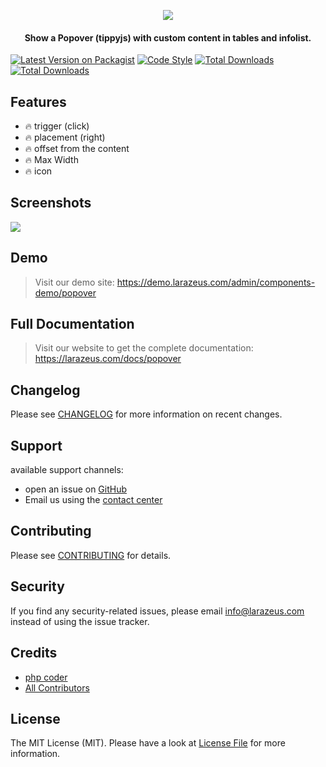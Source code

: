 <p align="center">
<a href="https://larazeus.com"><img src="https://larazeus.com/images/popover-banner.png" /></a>
</p>

<h4 align="center">Show a Popover (tippyjs) with custom content in tables and infolist.</h4>

<p align="center">

[![Latest Version on Packagist](https://img.shields.io/packagist/v/lara-zeus/popover.svg?style=flat-square)](https://packagist.org/packages/lara-zeus/popover)
[![Code Style](https://img.shields.io/github/actions/workflow/status/lara-zeus/popover/fix-php-code-style-issues.yml?label=code-style&flat-square)](https://github.com/lara-zeus/popover/actions?query=workflow%3Afix-php-code-style-issues+branch%3Amain)
[![Total Downloads](https://img.shields.io/packagist/dt/lara-zeus/popover.svg?style=flat-square)](https://packagist.org/packages/lara-zeus/popover)
[![Total Downloads](https://img.shields.io/github/stars/lara-zeus/popover?style=flat-square)](https://github.com/lara-zeus/popover)

</p>

## Features

- 🔥 trigger (click)
- 🔥 placement (right)
- 🔥 offset from the content
- 🔥 Max Width
- 🔥 icon

## Screenshots

![](https://larazeus.com/images/screenshots/popover/popover-1.jpeg)

## Demo

> Visit our demo site: https://demo.larazeus.com/admin/components-demo/popover

## Full Documentation

> Visit our website to get the complete documentation: https://larazeus.com/docs/popover

## Changelog

Please see [CHANGELOG](CHANGELOG.md) for more information on recent changes.

## Support
available support channels:

* open an issue on [GitHub](https://github.com/lara-zeus/popover/issues)
* Email us using the [contact center](https://larazeus.com/contact-us)

## Contributing

Please see [CONTRIBUTING](CONTRIBUTING.md) for details.

## Security

If you find any security-related issues, please email info@larazeus.com instead of using the issue tracker.

## Credits

-   [php coder](https://github.com/atmonshi)
-   [All Contributors](../../contributors)

## License

The MIT License (MIT). Please have a look at [License File](LICENSE.md) for more information.
